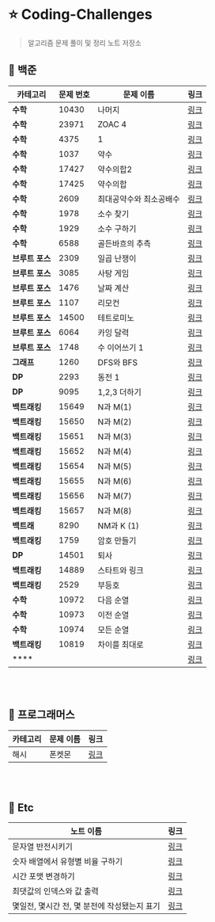 # ⭐ Coding-Challenges
> 알고리즘 문제 풀이 및 정리 노트 저장소 

## 📌 백준 

| 카테고리 | 문제 번호 | 문제 이름 | 링크 |
| --- | --- | --- | --- |
| **수학** | 10430 | 나머지 | [링크](https://github.com/M1nKyu/Coding-Challenges/blob/main/Baekjoon/%EC%88%98%ED%95%99/10430%EB%B2%88%20(%EB%82%98%EB%A8%B8%EC%A7%80).md) |
| **수학** | 23971 | ZOAC 4 | [링크](https://github.com/M1nKyu/Coding-Challenges/blob/main/Baekjoon/%EC%88%98%ED%95%99/23971%EB%B2%88%20(ZOAC%204).md) |
| **수학** | 4375 | 1 | [링크](https://github.com/M1nKyu/Coding-Challenges/blob/main/Baekjoon/%EC%88%98%ED%95%99/4375%EB%B2%88%20(1).md) |
| **수학** | 1037 | 약수 | [링크](https://github.com/M1nKyu/Coding-Challenges/blob/main/Baekjoon/%EC%88%98%ED%95%99/1037%EB%B2%88%20(%EC%95%BD%EC%88%98).md) |
| **수학** | 17427 | 약수의합2 | [링크](https://github.com/M1nKyu/Coding-Challenges/blob/main/Baekjoon/%EC%88%98%ED%95%99/17427%EB%B2%88%20(%EC%95%BD%EC%88%98%EC%9D%98%20%ED%95%A9%202).md) |
| **수학** | 17425 | 약수의합 | [링크](https://github.com/M1nKyu/Coding-Challenges/blob/main/Baekjoon/%EC%88%98%ED%95%99/17425%EB%B2%88%20(%EC%95%BD%EC%88%98%EC%9D%98%20%ED%95%A9).md) |
| **수학** | 2609 | 최대공약수와 최소공배수 | [링크](https://github.com/M1nKyu/Coding-Challenges/blob/main/Baekjoon/%EC%88%98%ED%95%99/2609%EB%B2%88%20(%EC%B5%9C%EB%8C%80%EA%B3%B5%EC%95%BD%EC%88%98%EC%99%80%20%EC%B5%9C%EB%8C%80%EA%B3%B5%EB%B0%B0%EC%88%98)%20%E2%98%85.md) |
| **수학** | 1978 | 소수 찾기 | [링크](https://github.com/M1nKyu/Coding-Challenges/blob/main/Baekjoon/%EC%88%98%ED%95%99/1978%EB%B2%88%20(%EC%86%8C%EC%88%98%20%EC%B0%BE%EA%B8%B0).md) |
| **수학** | 1929 | 소수 구하기 | [링크](https://github.com/M1nKyu/Coding-Challenges/blob/main/Baekjoon/%EC%88%98%ED%95%99/1929%EB%B2%88%20(%EC%86%8C%EC%88%98%20%EA%B5%AC%ED%95%98%EA%B8%B0).md) |
| **수학** | 6588 | 골든바흐의 추측 | [링크](https://github.com/M1nKyu/Coding-Challenges/blob/main/Baekjoon/%EC%88%98%ED%95%99/6588%EB%B2%88%20(%EA%B3%A8%EB%93%A0%EB%B0%94%ED%9D%90%EC%9D%98%20%EC%B6%94%EC%B8%A1).md) |
| **브루트 포스** | 2309 | 일곱 난쟁이 | [링크](https://github.com/M1nKyu/Coding-Challenges/blob/main/Baekjoon/%EB%B8%8C%EB%A3%A8%ED%8A%B8%ED%8F%AC%EC%8A%A4/2309%EB%B2%88%20(%EC%9D%BC%EA%B3%B1%20%EB%82%9C%EC%9F%81%EC%9D%B4).md) |
| **브루트 포스** | 3085 | 사탕 게임 | [링크](https://github.com/M1nKyu/Coding-Challenges/blob/main/Baekjoon/%EB%B8%8C%EB%A3%A8%ED%8A%B8%ED%8F%AC%EC%8A%A4/3085%EB%B2%88%20(%EC%82%AC%ED%83%95%20%EA%B2%8C%EC%9E%84).md) |
| **브루트 포스** | 1476 | 날짜 계산 | [링크](https://github.com/M1nKyu/Coding-Challenges/blob/main/Baekjoon/%EB%B8%8C%EB%A3%A8%ED%8A%B8%ED%8F%AC%EC%8A%A4/1476%EB%B2%88%20(%EB%82%A0%EC%A7%9C%20%EA%B3%84%EC%82%B0).md) |
| **브루트 포스** | 1107 | 리모컨 | [링크](https://github.com/M1nKyu/Coding-Challenges/blob/main/Baekjoon/%EB%B8%8C%EB%A3%A8%ED%8A%B8%ED%8F%AC%EC%8A%A4/1107%EB%B2%88%20(%EB%A6%AC%EB%AA%A8%EC%BB%A8).md) |
| **브루트 포스** | 14500 | 테트로미노 | [링크](https://github.com/M1nKyu/Coding-Challenges/blob/main/Baekjoon/%EB%B8%8C%EB%A3%A8%ED%8A%B8%ED%8F%AC%EC%8A%A4/14500%EB%B2%88%20(%ED%85%8C%ED%8A%B8%EB%A1%9C%EB%AF%B8%EB%85%B8)%20%E2%98%85%E2%98%85.md) |
| **브루트 포스** | 6064 | 카잉 달력 | [링크](https://github.com/M1nKyu/Coding-Challenges/blob/main/Baekjoon/%EB%B8%8C%EB%A3%A8%ED%8A%B8%ED%8F%AC%EC%8A%A4/6064%EB%B2%88%20(%EC%B9%B4%EC%9E%89%20%EB%8B%AC%EB%A0%A5)%20%E2%98%85.md) |
| **브루트 포스** | 1748 | 수 이어쓰기 1 | [링크](https://github.com/M1nKyu/Coding-Challenges/blob/main/Baekjoon/%EB%B8%8C%EB%A3%A8%ED%8A%B8%ED%8F%AC%EC%8A%A4/1748%EB%B2%88%20(%EC%88%98%20%EC%9D%B4%EC%96%B4%20%EC%93%B0%EA%B8%B01).md) |
| **그래프** | 1260 | DFS와 BFS | [링크](https://github.com/M1nKyu/Coding-Challenges/blob/main/Baekjoon/%EB%8B%A4%EC%9D%B4%EB%82%98%EB%AF%B9%20%ED%94%84%EB%A1%9C%EA%B7%B8%EB%9E%98%EB%B0%8D/2293%EB%B2%88%20(%EB%8F%99%EC%A0%84%201).md) |
| **DP** | 2293 | 동전 1 | [링크](https://github.com/M1nKyu/Coding-Challenges/blob/main/Baekjoon/%EB%8B%A4%EC%9D%B4%EB%82%98%EB%AF%B9%20%ED%94%84%EB%A1%9C%EA%B7%B8%EB%9E%98%EB%B0%8D/2293%EB%B2%88%20(%EB%8F%99%EC%A0%84%201).md) |
| **DP** | 9095 | 1,2,3 더하기 | [링크](https://github.com/M1nKyu/Coding-Challenges/blob/main/Baekjoon/%EB%8B%A4%EC%9D%B4%EB%82%98%EB%AF%B9%20%ED%94%84%EB%A1%9C%EA%B7%B8%EB%9E%98%EB%B0%8D/9095%EB%B2%88%20(1%2C%202%2C%203%20%EB%8D%94%ED%95%98%EA%B8%B0)%20%E2%98%85.md) |
| **백트래킹** | 15649 | N과 M(1) | [링크](https://github.com/M1nKyu/Coding-Challenges/blob/main/Baekjoon/%EB%B0%B1%ED%8A%B8%EB%9E%98%ED%82%B9/15649%EB%B2%88%20(N%EA%B3%BCM%20(1))%20%E2%98%85.md) |
| **백트래킹** | 15650 | N과 M(2) | [링크](https://github.com/M1nKyu/Coding-Challenges/blob/main/Baekjoon/%EB%B0%B1%ED%8A%B8%EB%9E%98%ED%82%B9/15650%EB%B2%88%20(N%EA%B3%BC%20M(2))%20%E2%98%85.md) |
| **백트래킹** | 15651 | N과 M(3) | [링크](https://github.com/M1nKyu/Coding-Challenges/blob/main/Baekjoon/%EB%B0%B1%ED%8A%B8%EB%9E%98%ED%82%B9/15651%EB%B2%88%20(N%EA%B3%BC%20M(3)).md) |
| **백트래킹** | 15652 | N과 M(4) | [링크](https://github.com/M1nKyu/Coding-Challenges/blob/main/Baekjoon/%EB%B0%B1%ED%8A%B8%EB%9E%98%ED%82%B9/15652%EB%B2%88%20(N%EA%B3%BC%20M(4)).md) |
| **백트래킹** | 15654 | N과 M(5) | [링크](https://github.com/M1nKyu/Coding-Challenges/blob/main/Baekjoon/%EB%B0%B1%ED%8A%B8%EB%9E%98%ED%82%B9/15654%EB%B2%88%20(N%EA%B3%BC%20M(5)).md) |
| **백트래킹** | 15655 | N과 M(6) | [링크](https://github.com/M1nKyu/Coding-Challenges/blob/main/Baekjoon/%EB%B0%B1%ED%8A%B8%EB%9E%98%ED%82%B9/15655%EB%B2%88%20(N%EA%B3%BC%20M(6)).md) |
| **백트래킹** | 15656 | N과 M(7) | [링크](https://github.com/M1nKyu/Coding-Challenges/blob/main/Baekjoon/%EB%B0%B1%ED%8A%B8%EB%9E%98%ED%82%B9/15656%EB%B2%88%20(N%EA%B3%BC%20M(7)).md) |
| **백트래킹** | 15657 | N과 M(8) | [링크](https://github.com/M1nKyu/Coding-Challenges/blob/main/Baekjoon/%EB%B0%B1%ED%8A%B8%EB%9E%98%ED%82%B9/15657%EB%B2%88%20(N%EA%B3%BC%20M(8)).md) |
| **백트래** | 8290 | NM과 K (1) | [링크](https://github.com/M1nKyu/Coding-Challenges/blob/main/Baekjoon/%EB%B0%B1%ED%8A%B8%EB%9E%98%ED%82%B9/18290%EB%B2%88%20(NM%EA%B3%BC%20K%20(1))%20%E2%98%85%E2%98%85%E2%98%85.md) |
| **백트래킹** | 1759 | 암호 만들기 | [링크](https://github.com/M1nKyu/Coding-Challenges/blob/main/Baekjoon/%EB%B0%B1%ED%8A%B8%EB%9E%98%ED%82%B9/1759%EB%B2%88%20(%EC%95%94%ED%98%B8%20%EB%A7%8C%EB%93%A4%EA%B8%B0).md) |
| **DP** | 14501 | 퇴사 | [링크](https://github.com/M1nKyu/Coding-Challenges/blob/main/Baekjoon/%EB%8B%A4%EC%9D%B4%EB%82%98%EB%AF%B9%20%ED%94%84%EB%A1%9C%EA%B7%B8%EB%9E%98%EB%B0%8D/14501%EB%B2%88%20(%ED%87%B4%EC%82%AC)%20%E2%98%85%E2%98%85.md) |
| **백트래킹** | 14889 | 스타트와 링크 | [링크](https://github.com/M1nKyu/Coding-Challenges/blob/main/Baekjoon/%EB%B0%B1%ED%8A%B8%EB%9E%98%ED%82%B9/14889%EB%B2%88%20(%EC%8A%A4%ED%83%80%ED%8A%B8%EC%99%80%20%EB%A7%81%ED%81%AC).md) |
| **백트래킹** | 2529 | 부등호 | [링크](https://github.com/M1nKyu/Coding-Challenges/blob/main/Baekjoon/%EB%B0%B1%ED%8A%B8%EB%9E%98%ED%82%B9/2529%EB%B2%88%20(%EB%B6%80%EB%93%B1%ED%98%B8).md) |
| **수학** | 10972 | 다음 순열 | [링크](https://github.com/M1nKyu/Coding-Challenges/blob/main/Baekjoon/%EC%88%98%ED%95%99/10972%EB%B2%88%20(%EB%8B%A4%EC%9D%8C%20%EC%88%9C%EC%97%B4)%20%E2%98%85.md) |
| **수학** | 10973 | 이전 순열 | [링크](https://github.com/M1nKyu/Coding-Challenges/blob/main/Baekjoon/%EC%88%98%ED%95%99/10973%EB%B2%88%20(%EC%9D%B4%EC%A0%84%20%EC%88%98%EC%97%B4).md) |
| **수학** | 10974 | 모든 순열 | [링크](https://github.com/M1nKyu/Coding-Challenges/blob/main/Baekjoon/%EC%88%98%ED%95%99/10974%EB%B2%88%20(%EB%AA%A8%EB%93%A0%20%EC%88%98%EC%97%B4).md) |
| **백트래킹** | 10819 | 차이를 최대로 | [링크](https://github.com/M1nKyu/Coding-Challenges/blob/main/Baekjoon/%EB%B0%B1%ED%8A%B8%EB%9E%98%ED%82%B9/10819%EB%B2%88%20(%EC%B0%A8%EC%9D%B4%EB%A5%BC%20%EC%B5%9C%EB%8C%80%EB%A1%9C).md) |
| **** |  |  | [링크]() |



<br><br>

## 📌 프로그래머스
| 카테고리 | 문제 이름 | 링크 |
| --- | --- | --- |
|해시|폰켓몬|[링크](https://github.com/M1nKyu/Coding-Challenges/blob/main/Programmers/%ED%8F%B0%EC%BC%93%EB%AA%AC.md)|

<br><br>

## 📌 Etc
| 노트 이름 | 링크 |
|---|---|
|문자열 반전시키기|[링크](https://github.com/M1nKyu/Coding-Challenges/blob/main/Etc/%EB%AC%B8%EC%9E%90%EC%97%B4%20%EB%B0%98%EC%A0%84%20%EC%8B%9C%ED%82%A4%EA%B8%B0.md)|
|숫자 배열에서 유형별 비율 구하기|[링크](https://github.com/M1nKyu/Coding-Challenges/blob/main/Etc/%EC%88%AB%EC%9E%90%20%EB%B0%B0%EC%97%B4%EC%97%90%EC%84%9C%20%EC%9C%A0%ED%98%95%EB%B3%84%20%EB%B9%84%EC%9C%A8%20%EA%B5%AC%ED%95%98%EA%B8%B0.md)|
|시간 포맷 변경하기|[링크](https://github.com/M1nKyu/Coding-Challenges/blob/main/Etc/%EC%8B%9C%EA%B0%84%20%ED%8F%AC%EB%A7%B7%20%EB%B3%80%EA%B2%BD%ED%95%98%EA%B8%B0.md)|
|최댓값의 인덱스와 값 출력|[링크](https://github.com/M1nKyu/Coding-Challenges/blob/main/Etc/%EC%A0%95%EC%88%98%20%EB%B0%B0%EC%97%B4%EC%97%90%EC%84%9C%20%EC%B5%9C%EB%8C%93%EA%B0%92%EC%9D%98%20%EC%9D%B8%EB%8D%B1%EC%8A%A4%EC%99%80%20%EA%B0%92%20%EC%B6%9C%EB%A0%A5.md)|
|몇일전, 몇시간 전, 몇 분전에 작성됐는지 표기|[링크](https://github.com/M1nKyu/Coding-Challenges/blob/main/Etc/%EB%AA%87%EC%8B%9C%EA%B0%84%20%EC%A0%84%EC%97%90%20%EC%9E%91%EC%84%B1%EB%90%90%EB%8A%94%EC%A7%80%20%ED%91%9C%EA%B8%B0%ED%95%98%EB%8A%94%20%EA%B8%B0%EB%8A%A5%20%E2%98%85.md)|





